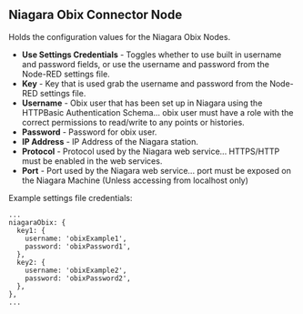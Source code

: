 ## Niagara Obix Connector Node

Holds the configuration values for the Niagara Obix Nodes.

- **Use Settings Credentials** - Toggles whether to use built in username and password fields, or use the username and password from the Node-RED settings file.
- **Key** - Key that is used grab the username and password from the Node-RED settings file.
- **Username** - Obix user that has been set up in Niagara using the HTTPBasic Authentication Schema... obix user must have a role with the correct permissions to read/write to any points or histories.
- **Password** - Password for obix user.
- **IP Address** - IP Address of the Niagara station.
- **Protocol** - Protocol used by the Niagara web service... HTTPS/HTTP must be enabled in the web services.
- **Port** - Port used by the Niagara web service... port must be exposed on the Niagara Machine (Unless accessing from localhost only)

Example settings file credentials:

```
...
niagaraObix: {
  key1: {
    username: 'obixExample1',
    password: 'obixPassword1',
  },
  key2: {
    username: 'obixExample2',
    password: 'obixPassword2',
  },
},
...
```
